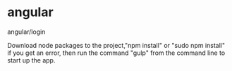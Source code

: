 # angular
angular/login

Download node packages to the project,"npm install" or "sudo npm install" if you get an error, then run the command "gulp" from the command line to start up the app.
